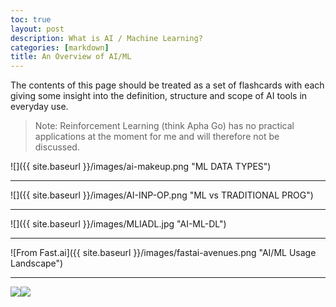 ```yaml
---
toc: true
layout: post
description: What is AI / Machine Learning?
categories: [markdown]
title: An Overview of AI/ML
---
```

The contents of this page should be treated as a set of flashcards with each giving some insight into the definition, structure and scope of AI tools in everyday use. 
>  Note: Reinforcement Learning (think Apha Go) has no practical applications at the moment for me and will therefore not be discussed.



![]({{ site.baseurl }}/images/ai-makeup.png "ML DATA TYPES")

---

![]({{ site.baseurl }}/images/AI-INP-OP.png "ML vs TRADITIONAL PROG")

---

![]({{ site.baseurl }}/images/MLIADL.jpg "AI-ML-DL")

---

![From Fast.ai]({{ site.baseurl }}/images/fastai-avenues.png "AI/ML Usage Landscape")

---

![]({{site.baseurl}}/images/aero-robot-with-logo-small.png)![]({{site.baseurl}}/images/onpointai-logo-small.png)


